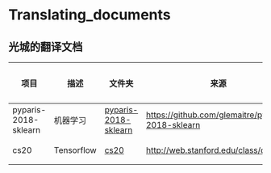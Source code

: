 # Translating_documents

## 光城的翻译文档

| 项目                 | 描述       | 文件夹                                         | 来源                                              | 贡献者 |
| -------------------- | ---------- | ---------------------------------------------- | ------------------------------------------------- | ------ |
| pyparis-2018-sklearn | 机器学习   | [pyparis-2018-sklearn](./pyparis-2018-sklearn) | https://github.com/glemaitre/pyparis-2018-sklearn | 光城   |
| cs20                 | Tensorflow | [cs20](./cs20)                                 | http://web.stanford.edu/class/cs20si/             | 光城   |

